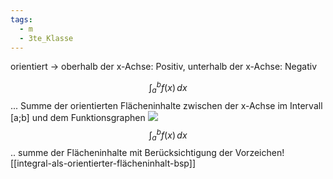 ```yaml
---
tags:
  - m
  - 3te_Klasse
---
```

orientiert → oberhalb der x-Achse: Positiv, unterhalb der x-Achse: Negativ

$$\int_{a}^{b} f(x) \, dx $$
... Summe der orientierten Flächeninhalte zwischen der x-Achse im Intervall [a;b] und dem Funktionsgraphen
![](integral-als-orientierter-fl%C3%A4cheninhalt%2007-04-2025-29.excalidraw.svg)
$$\int_{a}^{b} f(x) \, dx $$
.. summe der Flächeninhalte mit Berücksichtigung der Vorzeichen!
[[integral-als-orientierter-flächeninhalt-bsp]]